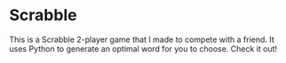 # Scrabble
This is a Scrabble 2-player game that I made to compete with a friend. It uses Python to generate an optimal word for you to choose. Check it out!

